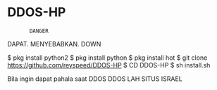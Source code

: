 # DDOS-HP #


           DANGER
DAPAT.   MENYEBABKAN.    DOWN


$ pkg install python2
$ pkg install python
$ pkg install hot
$ git clone https://github.com/reyspeed/DDOS-HP
$ CD DDOS-HP
$ sh install.sh


 
Bila ingin dapat pahala saat DDOS
DDOS LAH SITUS ISRAEL
